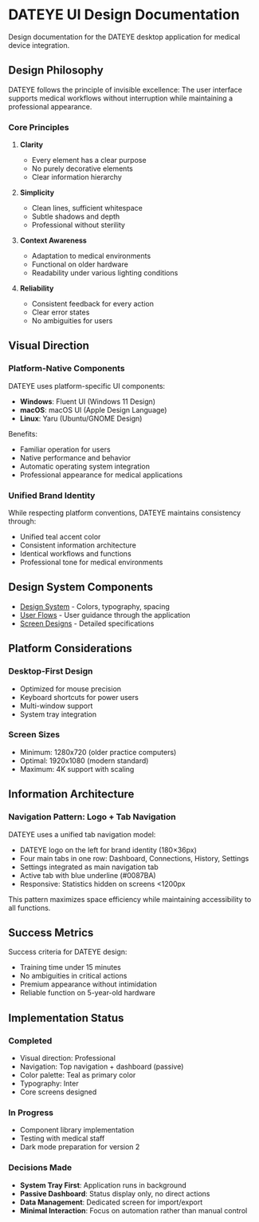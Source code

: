 # DATEYE UI Design Documentation

Design documentation for the DATEYE desktop application for medical device integration.

## Design Philosophy

DATEYE follows the principle of invisible excellence: The user interface supports medical workflows without interruption while maintaining a professional appearance.

### Core Principles

1. **Clarity**
   - Every element has a clear purpose
   - No purely decorative elements
   - Clear information hierarchy

2. **Simplicity**
   - Clean lines, sufficient whitespace
   - Subtle shadows and depth
   - Professional without sterility

3. **Context Awareness**
   - Adaptation to medical environments
   - Functional on older hardware
   - Readability under various lighting conditions

4. **Reliability**
   - Consistent feedback for every action
   - Clear error states
   - No ambiguities for users

## Visual Direction

### Platform-Native Components

DATEYE uses platform-specific UI components:
- **Windows**: Fluent UI (Windows 11 Design)
- **macOS**: macOS UI (Apple Design Language)
- **Linux**: Yaru (Ubuntu/GNOME Design)

Benefits:
- Familiar operation for users
- Native performance and behavior
- Automatic operating system integration
- Professional appearance for medical applications

### Unified Brand Identity

While respecting platform conventions, DATEYE maintains consistency through:
- Unified teal accent color
- Consistent information architecture
- Identical workflows and functions
- Professional tone for medical environments

## Design System Components

- [Design System](design-system.md) - Colors, typography, spacing
- [User Flows](user-flows.md) - User guidance through the application
- [Screen Designs](screens/) - Detailed specifications

## Platform Considerations

### Desktop-First Design
- Optimized for mouse precision
- Keyboard shortcuts for power users
- Multi-window support
- System tray integration

### Screen Sizes
- Minimum: 1280x720 (older practice computers)
- Optimal: 1920x1080 (modern standard)
- Maximum: 4K support with scaling

## Information Architecture

### Navigation Pattern: Logo + Tab Navigation

DATEYE uses a unified tab navigation model:
- DATEYE logo on the left for brand identity (180×36px)
- Four main tabs in one row: Dashboard, Connections, History, Settings
- Settings integrated as main navigation tab
- Active tab with blue underline (#0087BA)
- Responsive: Statistics hidden on screens <1200px

This pattern maximizes space efficiency while maintaining accessibility to all functions.

## Success Metrics

Success criteria for DATEYE design:
- Training time under 15 minutes
- No ambiguities in critical actions
- Premium appearance without intimidation
- Reliable function on 5-year-old hardware

## Implementation Status

### Completed
- Visual direction: Professional
- Navigation: Top navigation + dashboard (passive)
- Color palette: Teal as primary color
- Typography: Inter
- Core screens designed

### In Progress
- Component library implementation
- Testing with medical staff
- Dark mode preparation for version 2

### Decisions Made
- **System Tray First**: Application runs in background
- **Passive Dashboard**: Status display only, no direct actions
- **Data Management**: Dedicated screen for import/export
- **Minimal Interaction**: Focus on automation rather than manual control
